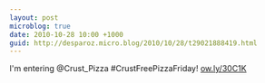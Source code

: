 ```yaml
---
layout: post
microblog: true
date: 2010-10-28 10:00 +1000
guid: http://desparoz.micro.blog/2010/10/28/t29021888419.html
---
```

I'm entering @Crust_Pizza #CrustFreePizzaFriday! [ow.ly/30C1K](http://ow.ly/30C1K)
